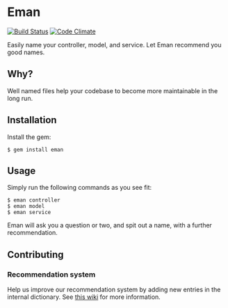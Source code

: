 # Eman

[![Build Status](https://travis-ci.org/sungwoncho/eman.svg?branch=master)](https://travis-ci.org/sungwoncho/eman)
[![Code Climate](https://codeclimate.com/github/sungwoncho/eman/badges/gpa.svg)](https://codeclimate.com/github/sungwoncho/eman)

Easily name your controller, model, and service. Let Eman recommend you good names.

## Why?

Well named files help your codebase to become more maintainable in the long run.

## Installation

Install the gem:

    $ gem install eman


## Usage

Simply run the following commands as you see fit:

    $ eman controller
    $ eman model
    $ eman service

Eman will ask you a question or two, and spit out a name, with a further recommendation.

## Contributing

### Recommendation system

Help us improve our recommendation system by adding new entries in the internal dictionary. See [this wiki](https://github.com/sungwoncho/eman/wiki/Internal-Dictionary) for more information.
